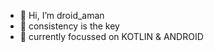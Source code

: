 - 👋 Hi, I’m droid_aman
- 👀 consistency is the key 
- 🌱 currently focussed on KOTLIN & ANDROID


<!---
aman1sr/aman1sr is a ✨ special ✨ repository because its `README.md` (this file) appears on your GitHub profile.
You can click the Preview link to take a look at your changes.
--->
